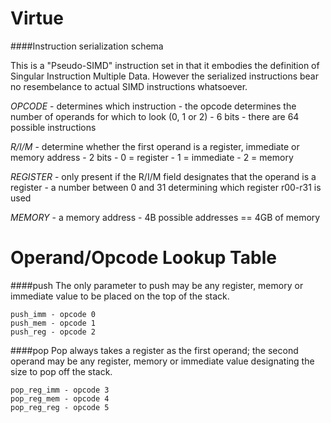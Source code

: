 Virtue
===

####Instruction serialization schema

This is a "Pseudo-SIMD" instruction set in that it embodies the definition of Singular Instruction Multiple Data.  However the serialized instructions bear no resembelance to actual SIMD instructions whatsoever.

_OPCODE_ 
	- determines which instruction
	- the opcode determines the number of operands for which to look (0, 1 or 2)
	- 6 bits
	- there are 64 possible instructions

_R/I/M_ 
	- determine whether the first operand is a register, immediate or memory address
	- 2 bits
	- 0 = register
	- 1 = immediate
	- 2 = memory

_REGISTER_
	- only present if the R/I/M field designates that the operand is a register 
	- a number between 0 and 31 determining which register r00-r31 is used

_MEMORY_
	- a memory address
	- 4B possible addresses == 4GB of memory


Operand/Opcode Lookup Table
===

####push
The only parameter to push may be any register, memory or immediate value to be placed on the top of the stack.

```
push_imm - opcode 0
push_mem - opcode 1
push_reg - opcode 2
```

####pop
Pop always takes a register as the first operand; the second operand may be any register, memory or immediate value designating the size to pop off the stack.
```
pop_reg_imm - opcode 3
pop_reg_mem - opcode 4
pop_reg_reg - opcode 5
```










